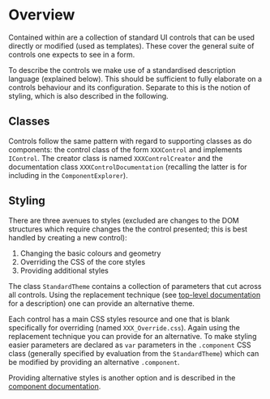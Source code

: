 # Overview

Contained within are a collection of standard UI controls that can be used directly or modified (used as templates).  These cover the general suite of controls one expects to see in a form.

To describe the controls we make use of a standardised description language (explained below). This should be sufficient to fully elaborate on a controls behaviour and its configuration. Separate to this is the notion of styling, which is also described in the following.

## Classes

Controls follow the same pattern with regard to supporting classes as do components: the control class of the form `XXXControl` and implements `IControl`. The creator class is named `XXXControlCreator` and the documentation class `XXXControlDocumentation` (recalling the latter is for including in the `ComponentExplorer`).

## Styling

There are three avenues to styles (excluded are changes to the DOM structures which require changes the the control presented; this is best handled by creating a new control):

1. Changing the basic colours and geometry
2. Overriding the CSS of the core styles
3. Providing additional styles

The class `StandardTheme` contains a collection of parameters that cut across all controls. Using the replacement technique (see [top-level documentation](../../) for a description) one can provide an alternative theme.

Each control has a main CSS styles resource and one that is blank specifically for overriding (named `XXX_Override.css`). Again using the replacement technique you can provide for an alternative.  To make styling easier parameters are declared as `var` parameters in the `.component` CSS class (generally specified by evaluation from the `StandardTheme`) which can be modified by providing an alternative `.component`.

Providing alternative styles is another option and is described in the [component documentation](../../component/).
